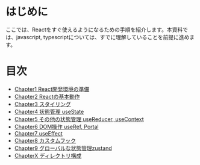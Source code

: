 # はじめに

ここでは、Reactをすぐ使えるようになるための手順を紹介します。本資料では、javascript, typescriptについては、すでに理解していることを前提に進めます。

# 目次

- [Chapter1 React開発環境の準備](./chapters/chapter1.md)
- [Chapter2 Reactの基本動作]()
- [Chapter3 スタイリング]()
- [Chapter4 状態管理 useState]()
- [Chapter5 その他の状態管理 useReducer, useContext]()
- [Chapter6 DOM操作 useRef, Portal]()
- [Chapter7 useEffect]()
- [Chapter8 カスタムフック]()
- [Chapter9 グローバルな状態管理zustand]()
- [ChapterX ディレクトリ構成]()